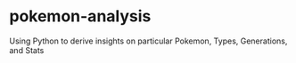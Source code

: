 # pokemon-analysis
Using Python to derive insights on particular Pokemon, Types, Generations, and Stats
